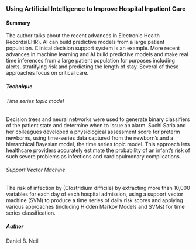 ### Using Artificial Intelligence to Improve Hospital Inpatient Care

#### Summary

The author talks about the recent advances in Electronic Health Records(EHR). AI can  build predictive models from a large patient population. Clinical decision support system is an example. More recent advances in machine learning and
AI build predictive models and make real time inferences from a large patient population for purposes including alerts, stratifying risk and
predicting the length of stay. Several of these approaches focus on critical care.

##### Technique

###### Time series topic model
Decision trees and neural networks were
used to generate binary classifiers of the patient
state and determine when to issue an alarm. Suchi Saria and her colleagues  developed a physiological assessment score for preterm newborns, using time-series data captured from the newborn’s.and a hierarchical Bayesian model, the time series topic model. This approach lets healthcare providers accurately estimate the probability of an infant’s risk of such severe problems as infections and cardiopulmonary complications.

###### Support Vector Machine

The risk of infection by (Clostridium difficile) by extracting more than 10,000 variables for each day of each hospital admission, using a support vector machine (SVM) to produce a time series of daily risk scores and applying various approaches (including Hidden Markov Models and SVMs) for time series classification.

##### Author
Daniel B. Neill
